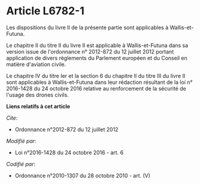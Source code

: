 # Article L6782-1

Les dispositions du livre II de la présente partie sont applicables à Wallis-et-Futuna. 

Le chapitre II du titre II du livre II est applicable à Wallis-et-Futuna dans sa version issue de l'ordonnance n° 2012-872 du
12 juillet 2012 portant application de divers règlements du Parlement européen et du Conseil en matière d'aviation civile.

Le  chapitre IV du titre Ier et la section 6 du chapitre II du titre III du  livre II sont applicables à Wallis-et-Futuna
dans leur rédaction  résultant de la loi n° 2016-1428 du 24 octobre 2016 relative au renforcement de la sécurité de l'usage
des drones civils.

**Liens relatifs à cet article**

_Cite_:

  - Ordonnance n°2012-872 du 12 juillet 2012

_Modifié par_:

  - Loi n°2016-1428 du 24 octobre 2016 - art. 6

_Codifié par_:

  - Ordonnance n°2010-1307 du 28 octobre 2010 - art. (V)

